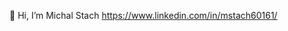 👋 Hi, I’m Michal Stach 
https://www.linkedin.com/in/mstach60161/


<!---
mstach60161/mstach60161 is a ✨ special ✨ repository because its `README.md` (this file) appears on your GitHub profile.
You can click the Preview link to take a look at your changes.
--->
